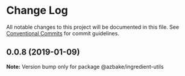 # Change Log

All notable changes to this project will be documented in this file.
See [Conventional Commits](https://conventionalcommits.org) for commit guidelines.

## 0.0.8 (2019-01-09)

**Note:** Version bump only for package @azbake/ingredient-utils
